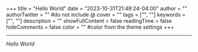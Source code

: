 +++
title = "Hello World"
date = "2023-10-31T21:48:24-04:00"
author = ""
authorTwitter = "" #do not include @
cover = ""
tags = ["", ""]
keywords = ["", ""]
description = ""
showFullContent = false
readingTime = false
hideComments = false
color = "" #color from the theme settings
+++



---

_Hello World_

